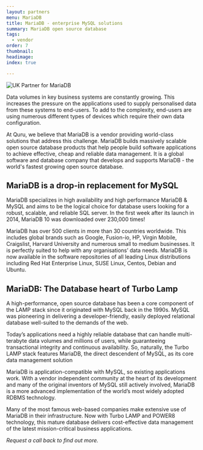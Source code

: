 ```yaml
---
layout: partners
menu: MariaDB
title: MariaDB - enterprise MySQL solutions
summary: MariaDB open source database
tags:
  - vendor
order: 7
thumbnail:
headimage:
index: true

---
```


![UK Partner for MariaDB](http://images.quru.com/image?src=web/logos/mariadb.jpg)

Data volumes in key business systems are constantly growing. This increases the pressure on the applications used to supply personalised data from these systems to end-users. To add to the complexity, end-users are using numerous different types of devices which require their own data configuration.

At Quru, we believe that MariaDB is a vendor providing world-class solutions that address this challenge. MariaDB builds massively scalable open source database products that help people build software applications to achieve effective, cheap and reliable data management. It is a global software and database company that develops and supports MariaDB - the world's fastest growing open source database.

## MariaDB is a drop-in replacement for MySQL ##

MariaDB specializes in high availability and high performance MariaDB & MySQL and aims to be the logical choice for database users looking for a robust, scalable, and reliable SQL server. In the first week after its launch in 2014, MariaDB 10 was downloaded over 230,000 times!

MariaDB has over 500 clients in more than 30 countries worldwide. This includes global brands such as Google, Fusion-io, HP, Virgin Mobile, Craigslist, Harvard University and numerous small to medium businesses. It is perfectly suited to help with any organisations’ data needs. MariaDB is now available in the software repositories of all leading Linux distributions including Red Hat Enterprise Linux, SUSE Linux, Centos, Debian and Ubuntu.

## MariaDB: The Database heart of Turbo Lamp ##

A high-performance, open source database has been a core component of the LAMP stack since it originated with MySQL back in the 1990s. MySQL was pioneering in delivering a developer-friendly, easily deployed relational database well-suited to the demands of the web.

Today’s applications need a highly reliable database that can handle multi-terabyte data volumes and millions of users, while guaranteeing transactional integrity and continuous availability. So, naturally, the Turbo LAMP stack features MariaDB, the direct descendent of MySQL, as its core data management solution

MariaDB is application-compatible with MySQL, so existing applications work. With a vendor independent community at the heart of its development and many of the original inventors of MySQL still actively involved, MariaDB is a more advanced implementation of the world’s most widely adopted RDBMS technology.

Many of the most famous web-based companies make extensive use of MariaDB in their infrastructure. Now with Turbo LAMP and POWER8 technology, this mature database delivers cost-effective data management of the latest mission-critical business applications.

*Request a call back to find out more.*
